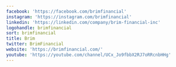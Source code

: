 ```yaml
---
facebook: 'https://facebook.com/brimfinancial'
instagram: 'https://instagram.com/brimfinancial'
linkedin: 'https://linkedin.com/company/brim-financial-inc'
logohandle: brimfinancial
sort: brimfinancial
title: Brim
twitter: BrimFinancial
website: 'https://brimfinancial.com/'
youtube: 'https://youtube.com/channel/UCx_Jo9fbbX2RJ7oRRcnbHHg'
---
```

